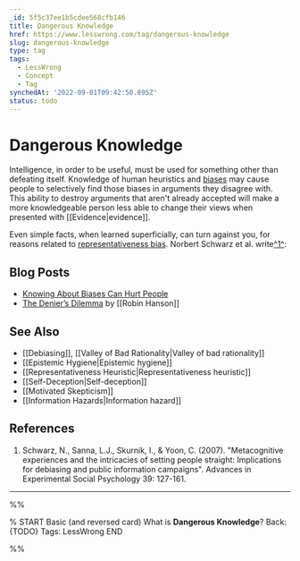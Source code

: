 ```yaml
---
_id: 5f5c37ee1b5cdee568cfb146
title: Dangerous Knowledge
href: https://www.lesswrong.com/tag/dangerous-knowledge
slug: dangerous-knowledge
type: tag
tags:
  - LessWrong
  - Concept
  - Tag
synchedAt: '2022-09-01T09:42:50.895Z'
status: todo
---
```


# Dangerous Knowledge

Intelligence, in order to be useful, must be used for something other than defeating itself. Knowledge of human heuristics and [biases](https://wiki.lesswrong.com/wiki/biases) may cause people to selectively find those biases in arguments they disagree with. This ability to destroy arguments that aren't already accepted will make a more knowledgeable person less able to change their views when presented with [[Evidence|evidence]].

Even simple facts, when learned superficially, can turn against you, for reasons related to [representativeness bias](https://wiki.lesswrong.com/wiki/representativeness_bias). Norbert Schwarz et al. write[^1^](#fn1):

## Blog Posts

- [Knowing About Biases Can Hurt People](http://lesswrong.com/lw/he/knowing_about_biases_can_hurt_people/)
- [The Denier’s Dilemma](http://www.overcomingbias.com/2007/09/the-deniers-con.html) by [[Robin Hanson]]

## See Also

- [[Debiasing]], [[Valley of Bad Rationality|Valley of bad rationality]]
- [[Epistemic Hygiene|Epistemic hygiene]]
- [[Representativeness Heuristic|Representativeness heuristic]]
- [[Self-Deception|Self-deception]]
- [[Motivated Skepticism]]
- [[Information Hazards|Information hazard]]

## References

1. Schwarz, N., Sanna, L.J., Skurnik, I., & Yoon, C. (2007). "Metacognitive experiences and the intricacies of setting people straight: Implications for debiasing and public information campaigns". Advances in Experimental Social Psychology 39: 127-161.

* * *


%%

% START
Basic (and reversed card)
What is **Dangerous Knowledge**?
Back: {TODO}
Tags: LessWrong
END

%%
	
